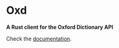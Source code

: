 # Oxd

**A Rust client for the Oxford Dictionary API**

Check the [documentation](https://docs.rs/oxd).